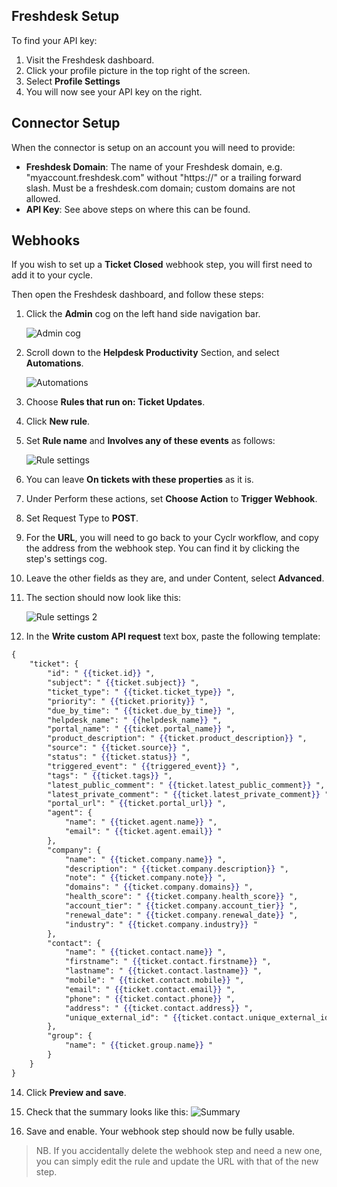 
## Freshdesk Setup

To find your API key:

1. Visit the Freshdesk dashboard.
2. Click your profile picture in the top right of the screen.
3. Select **Profile Settings**
4. You will now see your API key on the right.


## Connector Setup

When the connector is setup on an account you will need to provide:
* **Freshdesk Domain**: The name of your Freshdesk domain, e.g. "myaccount.freshdesk.com" without "https://" or a trailing forward slash.  Must be a freshdesk.com domain; custom domains are not allowed.
* **API Key**: See above steps on where this can be found.


## Webhooks

If you wish to set up a **Ticket Closed** webhook step, you will first need to add it to your cycle.

Then open the Freshdesk dashboard, and follow these steps:


1. Click the **Admin** cog on the left hand side navigation bar.
    
    ![Admin cog](./images/cog.png)
2. Scroll down to the **Helpdesk Productivity** Section, and select **Automations**.

    ![Automations](./images/automations.png)
3. Choose **Rules that run on: Ticket Updates**.
4. Click **New rule**.
5. Set **Rule name** and **Involves any of these events** as follows:

    ![Rule settings](./images/rule_settings.png)
6. You can leave **On tickets with these properties** as it is.
9. Under Perform these actions, set **Choose Action** to **Trigger Webhook**.
10. Set Request Type to **POST**.
11. For the **URL**, you will need to go back to your Cyclr workflow, and copy the address from the webhook step.  You can find it by clicking the step's settings cog.
12. Leave the other fields as they are, and under Content, select **Advanced**.
13. The section should now look like this:

    ![Rule settings 2](./images/rule_settings2.png)
13. In the **Write custom API request** text box, paste the following template:
<!-- {% raw %} -->
```handlebars
{
	"ticket": {
		"id": " {{ticket.id}} ",
		"subject": " {{ticket.subject}} ",
		"ticket_type": " {{ticket.ticket_type}} ",
		"priority": " {{ticket.priority}} ",
		"due_by_time": " {{ticket.due_by_time}} ",
		"helpdesk_name": " {{helpdesk_name}} ",
		"portal_name": " {{ticket.portal_name}} ",
		"product_description": " {{ticket.product_description}} ",
		"source": " {{ticket.source}} ",
		"status": " {{ticket.status}} ",
		"triggered_event": " {{triggered_event}} ",
		"tags": " {{ticket.tags}} ",
		"latest_public_comment": " {{ticket.latest_public_comment}} ",
		"latest_private_comment": " {{ticket.latest_private_comment}} ",
		"portal_url": " {{ticket.portal_url}} ",
		"agent": {
			"name": " {{ticket.agent.name}} ",
			"email": " {{ticket.agent.email}} "
		},
		"company": {
			"name": " {{ticket.company.name}} ",
			"description": " {{ticket.company.description}} ",
			"note": " {{ticket.company.note}} ",
			"domains": " {{ticket.company.domains}} ",
			"health_score": " {{ticket.company.health_score}} ",
			"account_tier": " {{ticket.company.account_tier}} ",
			"renewal_date": " {{ticket.company.renewal_date}} ",
			"industry": " {{ticket.company.industry}} "
		},
		"contact": {
			"name": " {{ticket.contact.name}} ",
			"firstname": " {{ticket.contact.firstname}} ",
			"lastname": " {{ticket.contact.lastname}} ",
			"mobile": " {{ticket.contact.mobile}} ",
			"email": " {{ticket.contact.email}} ",
			"phone": " {{ticket.contact.phone}} ",
			"address": " {{ticket.contact.address}} ",
			"unique_external_id": " {{ticket.contact.unique_external_id}} "
		},
		"group": {
			"name": " {{ticket.group.name}} "
		}
	}
}
```
<!-- {% endraw %} -->
14. Click **Preview and save**.
15. Check that the summary looks like this:
    ![Summary](./images/summary.png)

16. Save and enable.  Your webhook step should now be fully usable.

> NB. If you accidentally delete the webhook step and need a new one, you can simply edit the rule and update the URL with that of the new step.
